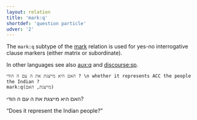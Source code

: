 ```yaml
---
layout: relation
title: 'mark:q'
shortdef: 'question particle'
udver: '2'
---
```


The `mark:q` subtype of the [mark]() relation is used for yes-no interrogative clause markers
(either matrix or subordinate).

In other languages see also [aux:q]() and [discourse:sp]().

~~~ sdparse
האם היא מייצגת את ה עם ה הודי ? \n whether it represents ACC the people the Indian ?
mark:q(מייצגת, האם)
~~~

האם היא מייצגת את ה עם ה הודי?

“Does it represent the Indian people?”
<!-- Interlanguage links updated Po 6. listopadu 2023, 21:43:02 CET -->
